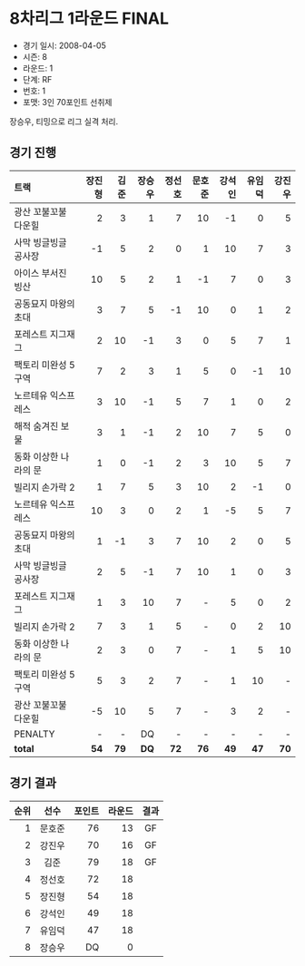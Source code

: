 # 8차리그 1라운드 FINAL

- 경기 일시: 2008-04-05
- 시즌: 8
- 라운드: 1
- 단계: RF
- 번호: 1
- 포맷: 3인 70포인트 선취제



장승우, 티밍으로 리그 실격 처리.

## 경기 진행

| 트랙 | 장진형 | 김준 | 장승우 | 정선호 | 문호준 | 강석인 | 유임덕 | 강진우 |
|:---|---:|---:|---:|---:|---:|---:|---:|---:|
| 광산 꼬불꼬불 다운힐 | 2 | 3 | 1 | 7 | 10 | -1 | 0 | 5 |
| 사막 빙글빙글 공사장 | -1 | 5 | 2 | 0 | 1 | 10 | 7 | 3 |
| 아이스 부서진 빙산 | 10 | 5 | 2 | 1 | -1 | 7 | 0 | 3 |
| 공동묘지 마왕의 초대 | 3 | 7 | 5 | -1 | 10 | 0 | 1 | 2 |
| 포레스트 지그재그 | 2 | 10 | -1 | 3 | 0 | 5 | 7 | 1 |
| 팩토리 미완성 5구역 | 7 | 2 | 3 | 1 | 5 | 0 | -1 | 10 |
| 노르테유 익스프레스 | 3 | 10 | -1 | 5 | 7 | 1 | 0 | 2 |
| 해적 숨겨진 보물 | 3 | 1 | -1 | 2 | 10 | 7 | 5 | 0 |
| 동화 이상한 나라의 문 | 1 | 0 | -1 | 2 | 3 | 10 | 5 | 7 |
| 빌리지 손가락 2 | 1 | 7 | 5 | 3 | 10 | 2 | -1 | 0 |
| 노르테유 익스프레스 | 10 | 3 | 0 | 2 | 1 | -5 | 5 | 7 |
| 공동묘지 마왕의 초대 | 1 | -1 | 3 | 7 | 10 | 2 | 0 | 5 |
| 사막 빙글빙글 공사장 | 2 | 5 | -1 | 7 | 10 | 1 | 0 | 3 |
| 포레스트 지그재그 | 1 | 3 | 10 | 7 | - | 5 | 0 | 2 |
| 빌리지 손가락 2 | 7 | 3 | 1 | 5 | - | 0 | 2 | 10 |
| 동화 이상한 나라의 문 | 2 | 3 | 0 | 7 | - | 1 | 5 | 10 |
| 팩토리 미완성 5구역 | 5 | 3 | 2 | 7 | - | 1 | 10 | - |
| 광산 꼬불꼬불 다운힐 | -5 | 10 | 5 | 7 | - | 3 | 2 | - |
| PENALTY | - | - | DQ | - | - | - | - | - |
| __total__ | __54__ | __79__ | __DQ__ | __72__ | __76__ | __49__ | __47__ | __70__ |




## 경기 결과

| 순위 | 선수 | 포인트 | 라운드 | 결과 |
|---:|:---:|---:|---:|:---:|
| 1 | 문호준 | 76 | 13 | GF |
| 2 | 강진우 | 70 | 16 | GF |
| 3 | 김준 | 79 | 18 | GF |
| 4 | 정선호 | 72 | 18 |  |
| 5 | 장진형 | 54 | 18 |  |
| 6 | 강석인 | 49 | 18 |  |
| 7 | 유임덕 | 47 | 18 |  |
| 8 | 장승우 | DQ | 0 |  |

